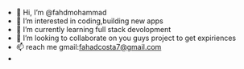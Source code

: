 - 👋 Hi, I’m @fahdmohammad
- 👀 I’m interested in coding,building new apps
- 🌱 I’m currently learning full stack devolopment
- 💞️ I’m looking to collaborate on you guys project to get expiriences
- 📫 reach me gmail:fahadcosta7@gmail.com
- 

<!---
fahdmohammad/fahdmohammad is a ✨ special ✨ repository because its `README.md` (this file) appears on your GitHub profile.
You can click the Preview link to take a look at your changes.
--->
